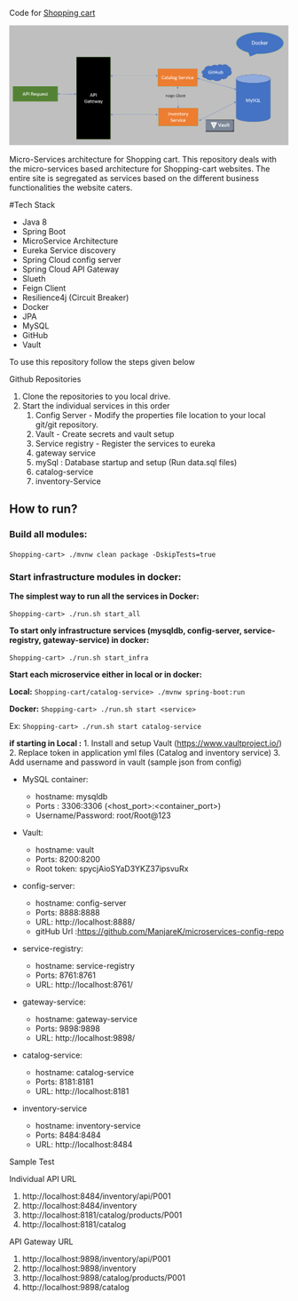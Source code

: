 Code for [Shopping cart](https://github.com/ManjareK/ShoppingCart/tree/master)

![img.png](img.png)

Micro-Services architecture for Shopping cart. This repository deals with the micro-services based architecture for Shopping-cart websites.
The entire site is segregated as services based on the different business functionalities the website caters.

#Tech Stack
* Java 8
* Spring Boot
* MicroService Architecture
* Eureka Service discovery
* Spring Cloud config server
* Spring Cloud API Gateway
* Slueth
* Feign Client
* Resilience4j (Circuit Breaker)
* Docker
* JPA
* MySQL
* GitHub
* Vault

To use this repository follow the steps given below

Github Repositories
1. Clone the repositories to you local drive.
2. Start the individual services in this order
   1. Config Server - Modify the properties file location to your local git/git repository.
   2. Vault  - Create secrets and vault setup
   3. Service registry - Register the services to eureka
   4. gateway service
   5. mySql : Database startup and setup (Run data.sql files)
   6. catalog-service
   7. inventory-Service
## How to run?


### Build all modules:

`Shopping-cart> ./mvnw clean package -DskipTests=true`

### Start infrastructure modules in docker:

**The simplest way to run all the services in Docker:**

`Shopping-cart> ./run.sh start_all`

**To start only infrastructure services (mysqldb, config-server, service-registry, gateway-service) in docker:**

`Shopping-cart> ./run.sh start_infra`

**Start each microservice either in local or in docker:**

**Local:** `Shopping-cart/catalog-service> ./mvnw spring-boot:run`

**Docker:** `Shopping-cart> ./run.sh start <service>`

Ex: `Shopping-cart> ./run.sh start catalog-service`

**if starting in Local :**
      1. Install and setup Vault (https://www.vaultproject.io/)
      2. Replace token in application yml files (Catalog and inventory service)
      3. Add username and password in vault (sample json from config)


* MySQL container:
     * hostname: mysqldb
     * Ports : 3306:3306 (<host_port>:<container_port>)
     * Username/Password: root/Root@123

* Vault:
    * hostname: vault
    * Ports: 8200:8200
    * Root token: spycjAioSYaD3YKZ37ipsvuRx

* config-server:
    * hostname: config-server
    * Ports: 8888:8888
    * URL: http://localhost:8888/
    * gitHub Url :https://github.com/ManjareK/microservices-config-repo

* service-registry:
    * hostname: service-registry
    * Ports: 8761:8761
    * URL: http://localhost:8761/
  
* gateway-service:
  * hostname: gateway-service
  * Ports: 9898:9898
  * URL: http://localhost:9898/

* catalog-service:
    * hostname: catalog-service
    * Ports: 8181:8181
    * URL: http://localhost:8181
    
* inventory-service   
    * hostname: inventory-service
    * Ports: 8484:8484
    * URL: http://localhost:8484


Sample Test

Individual API URL
1. http://localhost:8484/inventory/api/P001
2. http://localhost:8484/inventory
3. http://localhost:8181/catalog/products/P001
4. http://localhost:8181/catalog

API Gateway URL
1. http://localhost:9898/inventory/api/P001
2. http://localhost:9898/inventory
3. http://localhost:9898/catalog/products/P001
4. http://localhost:9898/catalog
